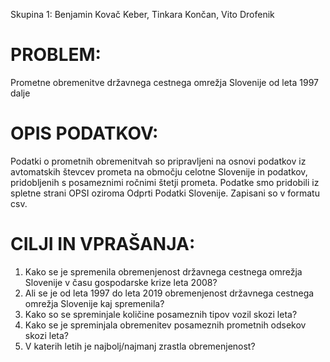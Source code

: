 Skupina 1: Benjamin Kovač Keber, Tinkara Končan, Vito Drofenik

# PROBLEM: 
Prometne obremenitve državnega cestnega omrežja Slovenije od leta 1997 dalje

# OPIS PODATKOV: 
Podatki o prometnih obremenitvah so pripravljeni na osnovi podatkov iz avtomatskih 
števcev prometa na območju celotne Slovenije in podatkov, pridobljenih s posameznimi
ročnimi štetji prometa. Podatke smo pridobili iz spletne strani OPSI oziroma Odprti 
Podatki Slovenije. Zapisani so v formatu csv.

# CILJI IN VPRAŠANJA:
1. Kako se je spremenila obremenjenost državnega cestnega omrežja Slovenije v času
   gospodarske krize leta 2008?
2. Ali se je od leta 1997 do leta 2019 obremenjenost državnega cestnega omrežja
   Slovenije kaj spremenila?
3. Kako so se spreminjale količine posameznih tipov vozil skozi leta?
4. Kako se je spreminjala obremenitev posameznih prometnih odsekov skozi leta?
5. V katerih letih je najbolj/najmanj zrastla obremenjenost?
